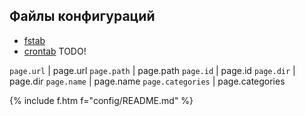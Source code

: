 ## Файлы конфигураций

- [fstab](fstab) 
- [crontab](crontab) <span class="r">TODO!</span>

`page.url` | page.url
`page.path` | page.path
`page.id` | page.id
`page.dir` | page.dir
`page.name` | page.name
`page.categories` | page.categories


{% include f.htm f="config/README.md" %}

